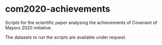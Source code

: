 # com2020-achievements

Scripts for the scientific paper analysing the achievements of Covenant of Mayors 2020 initiative.

The datasets to run the scripts are available under request.